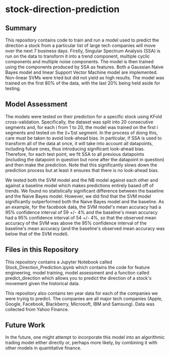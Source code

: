 # stock-direction-prediction

## Summary
This repository contains code to train and run a model used to predict the direction a stock from a particular list of large tech 
companies will move over the next 7 business days. Firstly, Singular Spectrum Analysis (SSA) is run on the data to transform it into a trend component, multiple cyclic components and multiple noise components. The model is then trained using the components produced by SSA as features. Both a Gaussian Naive Bayes model and linear Support Vector Machine model are implemented. Non-linear SVMs were tried but did not yield as high results. The model was trained on the first 80% of the data, with the last 20% being held aside for testing. 

## Model Assessment
The models were tested on their prediction for a specific stock using KFold cross-validation. Specifically, the dataset was split into 20 consecutive segments and, for each i from 1 to 20, the model was trained on the first i segments and tested on the (i+1)st segment. In the process of doing this, care must be taken to avoid look-ahead bias. In particular, if SSA is used to transform all of the data at once, it will take into account all datapoints, including future ones, thus introducing significant look-ahead bias. Therefore, for each test point, we fit SSA to all previous datapoints (including the datapoint in question but none after the datapoint in question) and then make the prediction. Note that this significantly slows down the prediction process but at least it ensures that there is no look-ahead bias. 

We tested both the SVM model and the NB model against each other and against a baseline model which makes predictions entirely based off of trends. We found no statistically significant difference between the baseline and the Naive Bayes model. However, we did find that the SVM model significantly outperformed both the Naive Bayes model and the baseline. As an example, for the facebook data, the SVM model's mean accuracy had a 95% confidence interval of 59 +/- 4% and the baseline's mean accuracy had a 95% confidence interval of 54 +/- 4%, so that the observed mean accuracy of the SVM was above the 95% confidence interval of the baseline's mean accuracy (and the baseline's observed mean accuracy was below that of the SVM model).

## Files in this Repository
This repository contains a Jupyter Notebook called Stock_Direction_Prediction.ipynb which contains the code for feature engineering, model 
training, model assessment and a function called predict_direction which allows you to predict the direction of a stock's movement given the historical data. 

This repository also contains ten year data for each of the companies we were trying to predict. The companies are all major tech companies (Apple, Google, Facebook, Blackberry, Microsoft, IBM and Samsung). Data was collected from Yahoo Finance.

## Future Work
In the future, one might attempt to incorporate this model into an algorithmic trading model either directly or, perhaps more likely, by combining it with other models in quantitative finance.
